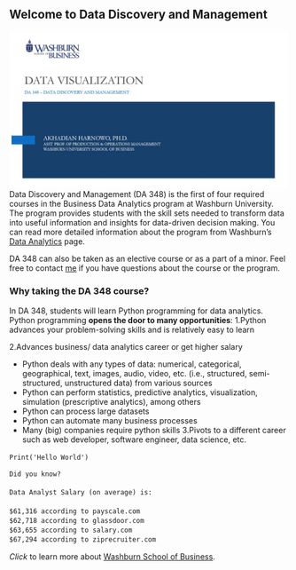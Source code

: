 ## Welcome to Data Discovery and Management
![Image of DA348 Cover](da348.jpg "welcome to DA348")
Data Discovery and Management (DA 348) is the first of four required courses in the Business Data Analytics program at Washburn University. The program provides students with the skill sets needed to transform data into useful information and insights for data-driven decision making. You can read more detailed information about the program from Washburn’s   [Data Analytics](https://www.washburn.edu/academics/college-schools/business/bba-data-analytics.html) page. 

DA 348 can also be taken as an elective course or as a part of a minor. Feel free to contact [me](mailto:akhadian.harnowo@washburn.edu) if you have questions about the course or the program.

### Why taking the DA 348 course?

In DA 348, students will learn Python programming for data analytics. Python programming **opens the door to many opportunities**:
1.Python advances your problem-solving skills and is relatively easy to learn
	
2.Advances business/ data analytics career or get higher salary
+ Python deals with any types of data: numerical, categorical, geographical, text, images, audio, video, etc. (i.e., structured, semi-structured, unstructured data) from various sources
+ Python can perform statistics, predictive analytics, visualization, simulation (prescriptive analytics), among others
+ Python can process large datasets
+ Python can automate many business processes
+ Many (big) companies require python skills
3.Pivots to a different career such as web developer, software engineer, data science, etc.

`Print('Hello World')`

```markdown
Did you know?

Data Analyst Salary (on average) is:

$61,316 according to payscale.com
$62,718 according to glassdoor.com
$63,655 according to salary.com
$67,294 according to ziprecruiter.com

```

_Click_ to learn more about [Washburn School of Business](https://www.washburn.edu/academics/college-schools/business/index.html).


